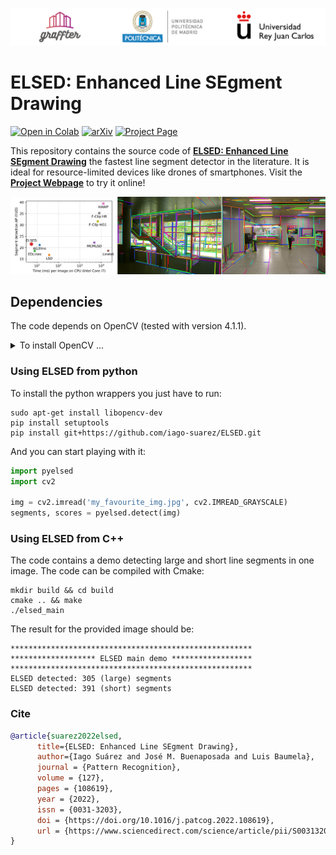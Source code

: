 ![Graffter Banner](images/banner.jpg)
# ELSED: Enhanced Line SEgment Drawing


[![Open in Colab](https://colab.research.google.com/assets/colab-badge.svg)](https://colab.research.google.com/github/iago-suarez/ELSED/blob/main/Python_ELSED.ipynb) [![arXiv](https://img.shields.io/badge/arXiv-2108.03144-b31b1b.svg?style=plastic)](https://arxiv.org/abs/2108.03144)  [![Project Page](https://badgen.net/badge/color/project/green?icon=awesome&label)](https://iago-suarez.com/ELSED)


This repository contains the source code of [**ELSED: Enhanced Line SEgment Drawing**](https://doi.org/10.1016/j.patcog.2022.108619) the fastest line segment detector in the literature. It is ideal for resource-limited devices like drones of smartphones. Visit the [**Project Webpage**](https://iago-suarez.com/ELSED) to try it online!

![Graffter header image](images/header.jpg)

## Dependencies
The code depends on OpenCV (tested with version 4.1.1).
<details> 
<summary>To install OpenCV ... </summary> In Ubuntu 18.04 compile it from sources with the following instructions:

```shell script
# Install dependencies (Ubuntu 18.04)
sudo apt-get install -y build-essential cmake git libgtk2.0-dev pkg-config libavcodec-dev libavformat-dev libswscale-dev
# Download source code
git clone https://github.com/opencv/opencv.git --branch 4.1.1 --depth 1
# Create build directory
cd opencv && mkdir build && cd build
# Generate makefiles, compile and install
cmake -D CMAKE_BUILD_TYPE=RELEASE -D CMAKE_INSTALL_PREFIX=/usr/local ..
make -j
sudo make install
```
</details>

### Using ELSED from python

To install the python wrappers you just have to run:
```
sudo apt-get install libopencv-dev
pip install setuptools
pip install git+https://github.com/iago-suarez/ELSED.git
```

And you can start playing with it:
```python
import pyelsed
import cv2

img = cv2.imread('my_favourite_img.jpg', cv2.IMREAD_GRAYSCALE)
segments, scores = pyelsed.detect(img)
```

### Using ELSED from C++

The code contains a demo detecting large and short line segments in one image.
The code can be compiled with Cmake:

```shell script
mkdir build && cd build
cmake .. && make
./elsed_main
```

The result for the provided image should be:
```
******************************************************
******************* ELSED main demo ******************
******************************************************
ELSED detected: 305 (large) segments
ELSED detected: 391 (short) segments
```

### Cite

```bibtex
@article{suarez2022elsed,
      title={ELSED: Enhanced Line SEgment Drawing}, 
      author={Iago Suárez and José M. Buenaposada and Luis Baumela},
      journal = {Pattern Recognition},
      volume = {127},
      pages = {108619},
      year = {2022},
      issn = {0031-3203},
      doi = {https://doi.org/10.1016/j.patcog.2022.108619},
      url = {https://www.sciencedirect.com/science/article/pii/S0031320322001005}
}
```
